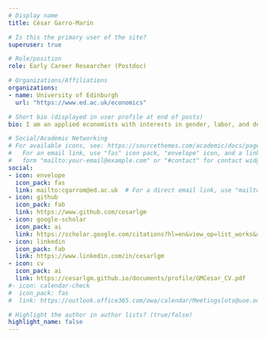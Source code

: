 ```yaml
---
# Display name
title: César Garro-Marín

# Is this the primary user of the site?
superuser: true

# Role/position
role: Early Career Researcher (Postdoc)

# Organizations/Affiliations
organizations:
- name: University of Edinburgh
  url: "https://www.ed.ac.uk/economics"

# Short bio (displayed in user profile at end of posts)
bio: I am an applied economists with interests in gender, labor, and development economics.

# Social/Academic Networking
# For available icons, see: https://sourcethemes.com/academic/docs/page-builder/#icons
#   For an email link, use "fas" icon pack, "envelope" icon, and a link in the
#   form "mailto:your-email@example.com" or "#contact" for contact widget.
social:
- icon: envelope
  icon_pack: fas
  link: mailto:cgarrom@ed.ac.uk  # For a direct email link, use "mailto:test@example.org".
- icon: github
  icon_pack: fab
  link: https://www.github.com/cesarlgm
- icon: google-scholar
  icon_pack: ai
  link: https://scholar.google.com/citations?hl=en&view_op=list_works&authuser=2&gmla=ALUCkoUoKtbPiRsf0wZK6UcMuJWcXRFaq_PaVe4eAmIFjfK_uRasrYf9-HHcQj5bXxB0-9jAtOwn3OaC6TaaWQ&user=HrWfU6AAAAAJ
- icon: linkedin
  icon_pack: fab
  link: https://www.linkedin.com/in/cesarlgm
- icon: cv
  icon_pack: ai
  link: https://cesarlgm.github.io/documents/profile/GMCesar_CV.pdf
#- icon: calendar-check
#  icon_pack: fas
#  link: https://outlook.office365.com/owa/calendar/Meetingslots@uoe.onmicrosoft.com/bookings/

# Highlight the author in author lists? (true/false)
highlight_name: false
---
```

